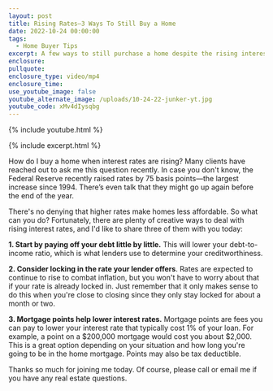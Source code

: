 ```yaml
---
layout: post
title: Rising Rates—3 Ways To Still Buy a Home
date: 2022-10-24 00:00:00
tags:
  - Home Buyer Tips
excerpt: A few ways to still purchase a home despite the rising interest rates.
enclosure:
pullquote:
enclosure_type: video/mp4
enclosure_time:
use_youtube_image: false
youtube_alternate_image: /uploads/10-24-22-junker-yt.jpg
youtube_code: xMv4dIysqbg
---
```

{% include youtube.html %}

{% include excerpt.html %}

How do I buy a home when interest rates are rising? Many clients have reached out to ask me this question recently. In case you don't know, the Federal Reserve recently raised rates by 75 basis points—the largest increase since 1994. There’s even talk that they might go up again before the end of the year.

There's no denying that higher rates make homes less affordable. So what can you do? Fortunately, there are plenty of creative ways to deal with rising interest rates, and I'd like to share three of them with you today:

**1\. Start by paying off your debt little by little.** This will lower your debt-to-income ratio, which is what lenders use to determine your creditworthiness.

**2\. Consider locking in the rate your lender offers**. Rates are expected to continue to rise to combat inflation, but you won't have to worry about that if your rate is already locked in. Just remember that it only makes sense to do this when you're close to closing since they only stay locked for about a month or two.

**3\. Mortgage points help lower interest rates.** Mortgage points are fees you can pay to lower your interest rate that typically cost 1% of your loan. For example, a point on a $200,000 mortgage would cost you about $2,000. This is a great option depending on your situation and how long you're going to be in the home mortgage. Points may also be tax deductible.

Thanks so much for joining me today. Of course, please call or email me if you have any real estate questions.